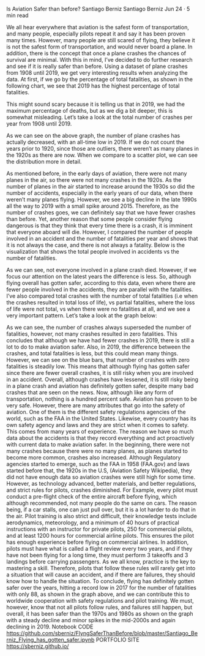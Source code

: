 Is Aviation Safer than before?
Santiago Berniz
Santiago Berniz
Jun 24 · 5 min read





We all hear everywhere that aviation is the safest form of transportation, and many people, especially pilots repeat it and say it has been proven many times.
However, many people are still scared of flying, they believe it is not the safest form of transportation, and would never board a plane. In addition, there is the concept that once a plane crashes the chances of survival are minimal. With this in mind, I’ve decided to do further research and see if it is really safer than before.
Using a dataset of plane crashes from 1908 until 2019, we get very interesting results when analyzing the data. At first, if we go by the percentage of total fatalities, as shown in the following chart, we see that 2019 has the highest percentage of total fatalities.

This might sound scary because it is telling us that in 2019, we had the maximum percentage of deaths, but as we dig a bit deeper, this is somewhat misleading. Let’s take a look at the total number of crashes per year from 1908 until 2019.

As we can see on the above graph, the number of plane crashes has actually decreased, with an all-time low in 2019. If we do not count the years prior to 1920, since those are outliers, there weren’t as many planes in the 1920s as there are now. When we compare to a scatter plot, we can see the distribution more in detail.

As mentioned before, in the early days of aviation, there were not many planes in the air, so there were not many crashes in the 1920s. As the number of planes in the air started to increase around the 1930s so did the number of accidents, especially in the early years of our data, when there weren’t many planes flying. However, we see a big decline in the late 1990s all the way to 2019 with a small spike around 2015. Therefore, as the number of crashes goes, we can definitely say that we have fewer crashes than before.
Yet, another reason that some people consider flying dangerous is that they think that every time there is a crash, it is imminent that everyone aboard will die. However, I compared the number of people involved in an accident and the number of fatalities per year and shows that it is not always the case, and there is not always a fatality. Below is the visualization that shows the total people involved in accidents vs the number of fatalities.

As we can see, not everyone involved in a plane crash died. However, if we focus our attention on the latest years the difference is less. So, although flying overall has gotten safer, according to this data, even where there are fewer people involved in the accidents, they are parallel with the fatalities.
I’ve also compared total crashes with the number of total fatalities (i.e when the crashes resulted in total loss of life), vs partial fatalities, where the loss of life were not total, vs when there were no fatalities at all, and we see a very important pattern. Let’s take a look at the graph below:

As we can see, the number of crashes always superseded the number of fatalities, however, not many crashes resulted in zero fatalities. This concludes that although we have had fewer crashes in 2019, there is still a lot to do to make aviation safer. Also, in 2019, the difference between the crashes, and total fatalities is less, but this could mean many things. However, we can see on the blue bars, that number of crashes with zero fatalities is steadily low. This means that although flying has gotten safer since there are fewer overall crashes, it is still risky when you are involved in an accident. Overall, although crashes have lessened, it is still risky being in a plane crash and aviation has definitely gotten safer, despite many bad crashes that are seen on the news.
Now, although like any form of transportation, nothing is a hundred percent safe. Aviation has proven to be very safe. However, there are many attributes that go into the safety of aviation. One of them is the different safety regulations agencies of the world, such as the FAA in the United States. Likewise, every country has its own safety agency and laws and they are strict when it comes to safety. This comes from many years of experience. The reason we have so much data about the accidents is that they record everything and act proactively with current data to make aviation safer.
In the beginning, there were not many crashes because there were no many planes, as planes started to become more common, crashes also increased. Although Regulatory agencies started to emerge, such as the FAA in 1958 (FAA.gov) and laws started before that, the 1920s in the U.S, (Aviation Safety Wikipedia), they did not have enough data so aviation crashes were still high for some time. However, as technology advanced, better materials, and better regulations, and strict rules for pilots, crashes diminished. For Example, every pilot must conduct a pre-flight check of the entire aircraft before flying, which although recommended, not many people do the same on cars. The reason being, if a car stalls, one can just pull over, but it is a lot harder to do that in the air.
Pilot training is also strict and difficult, their knowledge tests include aerodynamics, meteorology, and a minimum of 40 hours of practical instructions with an instructor for private pilots, 250 for commercial pilots, and at least 1200 hours for commercial airline pilots. This ensures the pilot has enough experience before flying on commercial airlines. In addition, pilots must have what is called a flight review every two years, and if they have not been flying for a long time, they must perform 3 takeoffs and 3 landings before carrying passengers. As we all know, practice is the key to mastering a skill. Therefore, pilots that follow these rules will rarely get into a situation that will cause an accident, and if there are failures, they should know how to handle the situation.
To conclude, flying has definitely gotten safer over the years, hitting a record low in 2017 for the number of fatalities with only 88, as shown in the graph above, and we can contribute this to worldwide cooperation with safety regulations and pilot training. We must, however, know that not all pilots follow rules, and failures still happen, but overall, it has been safer than the 1970s and 1980s as shown on the graph with a steady decline and minor spikes in the mid-2000s and again declining in 2019.
Notebook CODE
https://github.com/sberniz/FlyngSaferThanBefore/blob/master/Santiago_Berniz_Flying_has_gotten_safer.ipynb
PORTFOLIO SITE
https://sberniz.github.io/
